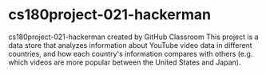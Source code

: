 # cs180project-021-hackerman
cs180project-021-hackerman created by GitHub Classroom
This project is a data store that analyzes information about YouTube video data in different countries, and how each country's information compares with others (e.g. which videos are more popular between the United States and Japan).
